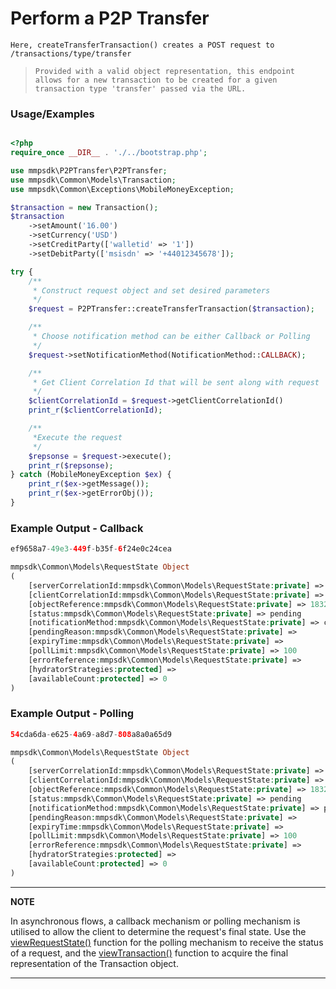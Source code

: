 # Perform a P2P Transfer

`Here, createTransferTransaction() creates a POST request to /transactions/type/transfer`

> `Provided with a valid object representation, this endpoint allows for a new transaction to be created for a given transaction type 'transfer' passed via the URL.`

### Usage/Examples

```php

<?php
require_once __DIR__ . './../bootstrap.php';

use mmpsdk\P2PTransfer\P2PTransfer;
use mmpsdk\Common\Models\Transaction;
use mmpsdk\Common\Exceptions\MobileMoneyException;

$transaction = new Transaction();
$transaction
    ->setAmount('16.00')
    ->setCurrency('USD')
    ->setCreditParty(['walletid' => '1'])
    ->setDebitParty(['msisdn' => '+44012345678']);

try {
    /**
     * Construct request object and set desired parameters
     */
    $request = P2PTransfer::createTransferTransaction($transaction);

    /**
     * Choose notification method can be either Callback or Polling
     */
    $request->setNotificationMethod(NotificationMethod::CALLBACK);

    /**
     * Get Client Correlation Id that will be sent along with request
     */
    $clientCorrelationId = $request->getClientCorrelationId()
    print_r($clientCorrelationId);

    /**
     *Execute the request
     */
    $repsonse = $request->execute();
    print_r($repsonse);
} catch (MobileMoneyException $ex) {
    print_r($ex->getMessage());
    print_r($ex->getErrorObj());
}
```

### Example Output - Callback

```php
ef9658a7-49e3-449f-b35f-6f24e0c24cea

mmpsdk\Common\Models\RequestState Object
(
    [serverCorrelationId:mmpsdk\Common\Models\RequestState:private] => 0c436a43-2f8b-4878-ad26-4cef2cef1983
    [clientCorrelationId:mmpsdk\Common\Models\RequestState:private] => ef9658a7-49e3-449f-b35f-6f24e0c24cea
    [objectReference:mmpsdk\Common\Models\RequestState:private] => 18326
    [status:mmpsdk\Common\Models\RequestState:private] => pending
    [notificationMethod:mmpsdk\Common\Models\RequestState:private] => callback
    [pendingReason:mmpsdk\Common\Models\RequestState:private] =>
    [expiryTime:mmpsdk\Common\Models\RequestState:private] =>
    [pollLimit:mmpsdk\Common\Models\RequestState:private] => 100
    [errorReference:mmpsdk\Common\Models\RequestState:private] =>
    [hydratorStrategies:protected] =>
    [availableCount:protected] => 0
)
```

### Example Output - Polling

```php
54cda6da-e625-4a69-a8d7-808a8a0a65d9

mmpsdk\Common\Models\RequestState Object
(
    [serverCorrelationId:mmpsdk\Common\Models\RequestState:private] => 0c4e03b7-bcc5-4271-9b83-cfc863eaf416
    [clientCorrelationId:mmpsdk\Common\Models\RequestState:private] => 54cda6da-e625-4a69-a8d7-808a8a0a65d9
    [objectReference:mmpsdk\Common\Models\RequestState:private] => 18327
    [status:mmpsdk\Common\Models\RequestState:private] => pending
    [notificationMethod:mmpsdk\Common\Models\RequestState:private] => polling
    [pendingReason:mmpsdk\Common\Models\RequestState:private] =>
    [expiryTime:mmpsdk\Common\Models\RequestState:private] =>
    [pollLimit:mmpsdk\Common\Models\RequestState:private] => 100
    [errorReference:mmpsdk\Common\Models\RequestState:private] =>
    [hydratorStrategies:protected] =>
    [availableCount:protected] => 0
)
```

---

**NOTE**

In asynchronous flows, a callback mechanism or polling mechanism is utilised to allow the client to determine the request's final state. Use the [viewRequestState()](viewRequestState.Readme.md) function for the polling mechanism to receive the status of a request, and the [viewTransaction()](viewTransaction.Readme.md) function to acquire the final representation of the Transaction object.

---
